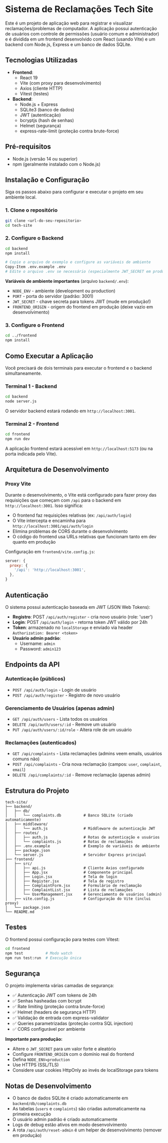 # Sistema de Reclamações Tech Site

Este é um projeto de aplicação web para registrar e visualizar reclamações/problemas de computador. A aplicação possui autenticação de usuários com controle de permissões (usuário comum e administrador) e é dividida em um frontend desenvolvido com React (usando Vite) e um backend com Node.js, Express e um banco de dados SQLite.

## Tecnologias Utilizadas

- **Frontend**:
  - React 19
  - Vite (com proxy para desenvolvimento)
  - Axios (cliente HTTP)
  - Vitest (testes)
- **Backend**:
  - Node.js + Express
  - SQLite3 (banco de dados)
  - JWT (autenticação)
  - bcryptjs (hash de senhas)
  - Helmet (segurança)
  - express-rate-limit (proteção contra brute-force)

## Pré-requisitos

- Node.js (versão 14 ou superior)
- npm (geralmente instalado com o Node.js)

## Instalação e Configuração

Siga os passos abaixo para configurar e executar o projeto em seu ambiente local.

### 1. Clone o repositório

```bash
git clone <url-do-seu-repositorio>
cd tech-site
```

### 2. Configure o Backend

```bash
cd backend
npm install

# Copie o arquivo de exemplo e configure as variáveis de ambiente
Copy-Item .env.example .env
# Edite o arquivo .env se necessário (especialmente JWT_SECRET em produção)
```

**Variáveis de ambiente importantes** (arquivo `backend/.env`):
- `NODE_ENV` - ambiente (development ou production)
- `PORT` - porta do servidor (padrão: 3001)
- `JWT_SECRET` - chave secreta para tokens JWT (mude em produção!)
- `FRONTEND_ORIGIN` - origem do frontend em produção (deixe vazio em desenvolvimento)

### 3. Configure o Frontend

```bash
cd ../frontend
npm install
```

## Como Executar a Aplicação

Você precisará de dois terminais para executar o frontend e o backend simultaneamente.

### Terminal 1 - Backend

```bash
cd backend
node server.js
```

O servidor backend estará rodando em `http://localhost:3001`.

### Terminal 2 - Frontend

```bash
cd frontend
npm run dev
```

A aplicação frontend estará acessível em `http://localhost:5173` (ou na porta indicada pelo Vite).

## Arquitetura de Desenvolvimento

### Proxy Vite

Durante o desenvolvimento, o Vite está configurado para fazer proxy das requisições que começam com `/api` para o backend em `http://localhost:3001`. Isso significa:

- O frontend faz requisições relativas (ex: `/api/auth/login`)
- O Vite intercepta e encaminha para `http://localhost:3001/api/auth/login`
- Elimina problemas de CORS durante o desenvolvimento
- O código do frontend usa URLs relativas que funcionam tanto em dev quanto em produção

Configuração em `frontend/vite.config.js`:
```javascript
server: {
  proxy: {
    '/api': 'http://localhost:3001',
  },
}
```

## Autenticação

O sistema possui autenticação baseada em JWT (JSON Web Tokens):

- **Registro**: POST `/api/auth/register` - cria novo usuário (role: 'user')
- **Login**: POST `/api/auth/login` - retorna token JWT válido por 24h
- **Token**: armazenado no `localStorage` e enviado via header `Authorization: Bearer <token>`
- **Usuário admin padrão**:
  - Username: `admin`
  - Password: `admin123`

## Endpoints da API

### Autenticação (públicos)
- `POST /api/auth/login` - Login de usuário
- `POST /api/auth/register` - Registro de novo usuário

### Gerenciamento de Usuários (apenas admin)
- `GET /api/auth/users` - Lista todos os usuários
- `DELETE /api/auth/users/:id` - Remove um usuário
- `PUT /api/auth/users/:id/role` - Altera role de um usuário

### Reclamações (autenticados)
- `GET /api/complaints` - Lista reclamações (admins veem emails, usuários comuns não)
- `POST /api/complaints` - Cria nova reclamação (campos: `user`, `complaint`, `email`)
- `DELETE /api/complaints/:id` - Remove reclamação (apenas admin)

## Estrutura do Projeto

```
tech-site/
├── backend/
│   ├── db/
│   │   └── complaints.db          # Banco SQLite (criado automaticamente)
│   ├── middleware/
│   │   └── auth.js                # Middleware de autenticação JWT
│   ├── routes/
│   │   ├── auth.js                # Rotas de autenticação e usuários
│   │   └── complaints.js          # Rotas de reclamações
│   ├── .env.example               # Exemplo de variáveis de ambiente
│   ├── package.json
│   └── server.js                  # Servidor Express principal
├── frontend/
│   ├── src/
│   │   ├── api.js                 # Cliente Axios configurado
│   │   ├── App.jsx                # Componente principal
│   │   ├── Login.jsx              # Tela de login
│   │   ├── Register.jsx           # Tela de registro
│   │   ├── ComplaintForm.jsx      # Formulário de reclamação
│   │   ├── ComplaintList.jsx      # Lista de reclamações
│   │   └── UserManagement.jsx     # Gerenciamento de usuários (admin)
│   ├── vite.config.js             # Configuração do Vite (inclui proxy)
│   └── package.json
└── README.md
```

## Testes

O frontend possui configuração para testes com Vitest:

```bash
cd frontend
npm test          # Modo watch
npm run test:run  # Execução única
```

## Segurança

O projeto implementa várias camadas de segurança:

- ✅ Autenticação JWT com tokens de 24h
- ✅ Senhas hasheadas com bcrypt
- ✅ Rate limiting (proteção contra brute-force)
- ✅ Helmet (headers de segurança HTTP)
- ✅ Validação de entrada com express-validator
- ✅ Queries parametrizadas (proteção contra SQL injection)
- ✅ CORS configurável por ambiente

**Importante para produção:**
- Altere o `JWT_SECRET` para um valor forte e aleatório
- Configure `FRONTEND_ORIGIN` com o domínio real do frontend
- Defina `NODE_ENV=production`
- Use HTTPS (SSL/TLS)
- Considere usar cookies HttpOnly ao invés de localStorage para tokens

## Notas de Desenvolvimento

- O banco de dados SQLite é criado automaticamente em `backend/db/complaints.db`
- As tabelas (`users` e `complaints`) são criadas automaticamente na primeira execução
- O usuário admin padrão é criado automaticamente
- Logs de debug estão ativos em modo desenvolvimento
- A rota `/api/auth/reset-admin` é um helper de desenvolvimento (remover em produção)
